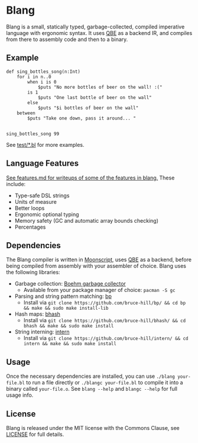 # Blang

Blang is a small, statically typed, garbage-collected, compiled imperative
language with ergonomic syntax. It uses [QBE](https://c9x.me/compile/) as a
backend IR, and compiles from there to assembly code and then to a binary.

## Example

```
def sing_bottles_song(n:Int)
    for i in n..0
        when i is 0
            $puts "No more bottles of beer on the wall! :("
        is 1
            $puts "One last bottle of beer on the wall"
        else
            $puts "$i bottles of beer on the wall"
    between
        $puts "Take one down, pass it around... "


sing_bottles_song 99
```

See [test/\*.bl](test/) for more examples.

## Language Features

[See features.md for writeups of some of the features in blang.](features.md) These include:

- Type-safe DSL strings
- Units of measure
- Better loops
- Ergonomic optional typing
- Memory safety (GC and automatic array bounds checking)
- Percentages

## Dependencies

The Blang compiler is written in [Moonscript](https://moonscript.org), uses
[QBE](https://c9x.me/compile/) as a backend, before being compiled from
assembly with your assembler of choice. Blang uses the following libraries:

- Garbage collection: [Boehm garbage collector](https://www.hboehm.info/gc/)
    - Available from your package manager of choice: `pacman -S gc`
- Parsing and string pattern matching: [bp](https://github.com/bruce-hill/bp/)
    - Install via `git clone https://github.com/bruce-hill/bp/ && cd bp && make && sudo make install-lib`
- Hash maps: [bhash](https://github.com/bruce-hill/bhash/)
    - Install via `git clone https://github.com/bruce-hill/bhash/ && cd bhash && make && sudo make install`
- String interning: [intern](https://github.com/bruce-hill/intern/)
    - Install via `git clone https://github.com/bruce-hill/intern/ && cd intern && make && sudo make install`

## Usage

Once the necessary dependencies are installed, you can use `./blang
your-file.bl` to run a file directly or `./blangc your-file.bl` to compile it
into a binary called `your-file.o`. See `blang --help` and `blangc --help` for
full usage info.

## License

Blang is released under the MIT license with the Commons Clause, see
[LICENSE](LICENSE) for full details.
